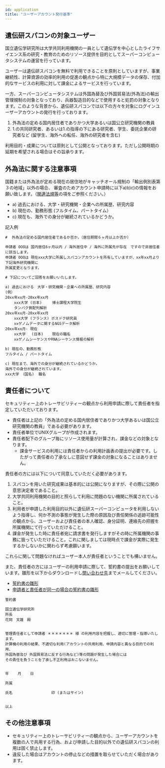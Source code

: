 ```yaml
---
id: application
title: "ユーザーアカウント発行基準"
---
```


## 遺伝研スパコンの対象ユーザー

国立遺伝学研究所は大学共同利用機関の一員として遺伝学を中心としたライフサイエンス系の研究・教育のためのリソース提供を目的としてスーパーコンピュータシステムの運営を行っています。


ユーザーは遺伝研スパコンを無料で利用できることを原則としていますが、事業継続性、計算資源の効率的利用の促進の観点から特に大規模データの保存、付加的なサービスの利用に対して課金によるサービスを行っています。

一方、スーパーコンピュータシステムは外国為替及び外国貿易法(外為法)の輸出管理規制の対象となっており、兵器製造目的などで使用すると処罰の対象となります。このような背景から、遺伝研スパコンでは以下の方々を対象にログインユーザーアカウントの発行を行っております。

1. 外為法の定める国内居住者でありかつ大学あるいは国公立研究機関の教員
2. 1.の共同研究者、あるいは1.の指導の下にある研究者、学生、委託企業の研究者など (留学生、海外への転任、海外の研究者を含む)

利用目的・成果については原則として公開となっております。ただし公開時期の延期を希望される場合はその旨承ります。


## 外為法に関する注意事項

国籍または外為法が定める現在の居住地がキャッチオール規制の「輸出例別表第３の地域」以外の場合、
審査のためアカウント申請時に以下a)b)c)の情報をお願い致します。（[関連法規等](application/legislation)の項をご参照ください。）

- a) 過去における、大学・研究機関・企業への所属歴、研究内容
- b) 現在の、勤務形態 (フルタイム、パートタイム）
- c) 現在も、海外での身分が継続されているかどうか。



記入例

```
#  外為法の定める国内居住者であるか否か。（居住期間６ヶ月以上か否か） 

申請者 OOOは 国内居住6ヶ月以内 / 海外居住中 / 海外に所属先が存在　ですので非居住者に該当します。
申請者 OOOは 現在xxx大学に所属しスパコンアカウントを所有していますが、xx年xx月より下記海外研究機関に
所属変更となります。

# 下記についてご回答をお願いいたします。

a) 過去における　大学・研究機関・企業への所属歴、研究内容
(例）
20xx年xx月-20xx年xx月　
    xxx大学 (日本)　   博士課程大学院生
    タンパク質配列解析
20xx年xx月-20xx年xx月　
    xxx大学 (フランス) ポスドク研究員
    xxゲノムデータに関するNGSデータ解析
20xx年xx月- 現在　     
    xx大学　 (日本)    現在の職名
    xxゲノムシーケンスやRNAシーケンス情報の解析

b) 現在の、勤務形態
フルタイム / パートタイム

c) 現在まで、海外での身分が継続されているかどうか。
海外での身分が継続されています。
xxx大学　（国名)  職名
```


## 責任者について


セキュリティー上のトレーサビリティーの観点から利用申請に際して責任者を指定していただいております。


- 責任者は上記の「外為法の定める国内居住者でありかつ大学あるいは国公立研究機関の教員」である必要があります。
- 責任者単位でUNIXグループが作成されます。
- 責任者配下のグループ毎にリソース使用量が計算され、課金などの対象となります。
    - 課金サービスの利用には責任者からの利用計画表の提出が必要です。したがって責任者の了承なしに意図せず課金の対象になることはありません。

責任者の方には以下について同意していただく必要があります。

1. スパコンを用いた研究成果は基本的には公開になりますが、その際に公開の意思決定者であること。
2. 大学共同利用機関の目的と照らして利用に問題のない機関に所属されていること。
3. 利用者が申請した利用目的以外に遺伝研スーパーコンピュータを利用しないよう指導し、何か不測の事態が発生した際の原因及び責任関係の追跡可能性の観点から、ユーザーおよび責任者の本人確認、身分証明、連絡先の把握を所属機関にて行っていただけること。
4. 課金が発生した時に責任者宛に請求書を発行しますがその時に所属機関の事務に扱っていただけること。これに関しましては現時点で課金が実際に発生するかしないかに関わらず考慮願います。


これらに関して問題なければユーザー本人が責任者ということでも構いません。

また、責任者の方にはユーザーの利用申請に際して、誓約書の提出をお願いしています。雛形を以下からダウンロードし[問い合わせ先](/application/reference)までメールしてください。


- [誓約書の雛形](/files/seiyakusho_2.docx)
- [申請者と責任者が同一の場合の誓約書の雛形](/files/seiyakusho_1.docx)


```
誓約書

国立遺伝学研究所 
所長 
花岡　文雄　殿 


管理責任者として申請者 ＊＊＊＊＊＊＊ 様 の利用内容を把握し、適切に管理・指導いたします。 
計算機の利用の結果、不適切な利用(アカウントの共用利用、申請内容と異なる目的での利用、
外国為替及び 外国貿易法に反する行為など)等の問題が発生した場合には
その責任を負うことを了承し不正利用はおこないません。 


年    月    日 

所属 

氏名　　　　　　　　　　 印 (またはサイン) 


以上
```

## その他注意事項

- セキュリティー上のトレーサビリティーの観点から、ユーザーアカウントを複数の人で共用する行為、および申請した目的以外での遺伝研スパコンの利用は固く禁止します。
- 違反した場合はアカウントの停止などの措置を取らせていただく場合があります。



